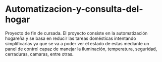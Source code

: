 # Automatizacion-y-consulta-del-hogar
Proyecto de fin de cursada.
El proyecto consiste en la automatización hogareña y se basa en reducir las tareas domésticas intentando simplificarlas ya que se va a poder ver el estado de estas mediante un panel de control capaz de manejar la iluminación, temperatura, seguridad, cerraduras, camaras, entre otras.
